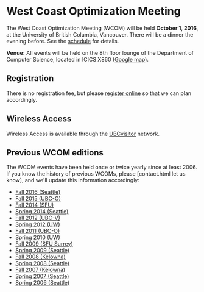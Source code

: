 West Coast Optimization Meeting
==========================================

The West Coast Optimization Meeting (WCOM) will be held **October 1, 2016**, at the University of British Columbia, Vancouver. There will be a dinner the evening before. See the [schedule](schedule.md) for details.

**Venue:** All events will be held on the 8th floor lounge of the Department of Computer Science, located in ICICS X860 ([Google map](https://maps.google.com/maps/ms?msid=206935814122343764231.00046d9d1f78b26a3814c&msa=0)).

Registration
---------------

There is no registration fee, but please [register online](registration.md) so that we can plan accordingly.

Wireless Access
-------------------

Wireless Access is available through the [UBCvisitor](http://www.it.ubc.ca/service_catalogue/internet_telephone/wireless/visitor_wireless.html) network.

Previous WCOM editions
----------------------------

The WCOM events have been held once or twice yearly since at least 2006. If you know the history of previous WCOMs, please [contact.html let us know], and we'll update this information accordingly:

- [Fall   2016 (Seattle)](http://www.math.washington.edu/~ddrusv/WCOM16/index)
- [Fall   2015 (UBC-O)](https://ocana.ok.ubc.ca/wcom15/wcom.php)
- [Fall   2014 (SFU)](http://people.math.sfu.ca/~tamon/WCOM_F14/wcom.php)
- [Spring 2014 (Seattle)](https://www.math.washington.edu/~burke/WCOM14/index.shtml)
- [Fall   2012 (UBC-V)](http://www.cs.ubc.ca/~mpf/wcom-fall-2012/)
- [Spring 2012 (UW)](http://www.math.washington.edu/~burke/WCOM12/)
- [Fall   2011 (UBC-O)](http://ocana.ok.ubc.ca/wcom11/wcom.php)
- [Spring 2010 (UW)](http://www.math.washington.edu/~burke/wcom10/index.shtml)
- [Fall   2009 (SFU Surrey)](http://people.math.sfu.ca/~tamon/WCOM_F09/wcom.php)
- [Spring 2009 (Seattle)](http://web.archive.org/web/20110607051816/http://www.math.washington.edu/~tseng/wcom09/home.html)
- [Fall   2008 (Kelowna)](http://ocana.ok.ubc.ca/wcom08/wcom.php)
- [Spring 2008 (Seattle)](http://web.archive.org/web/20110607101442/http://www.math.washington.edu/~tseng/wcom08/home.html)
- [Fall   2007 (Kelowna)](http://people.ok.ubc.ca/ylucet/wcom07/)
- [Spring 2007 (Seattle)](http://web.archive.org/web/20110607101816/http://www.math.washington.edu/~tseng/wcom07/home.html)
- [Spring 2006 (Seattle)](http://www.math.washington.edu/~burke/wcom/)

